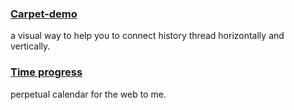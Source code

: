 ### [Carpet-demo](https://carpet-bx6.pages.dev)
a visual way to help you to connect history thread horizontally and vertically.

### [Time progress](../time-progress/index.html)
perpetual calendar for the web to me.